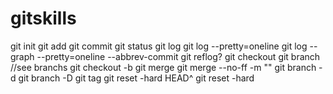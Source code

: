 # gitskills
git init
git add
git commit
git status
git log
git log --pretty=oneline
git log --graph --pretty=oneline --abbrev-commit
git reflog?
git checkout <branch name>
git branch  //see branchs
git checkout -b <branch name>
git merge <branch name>
git merge --no-ff -m "" <branch name>
git branch -d <branch name>
git branch -D <branch name>
git tag <tag name>
git reset -hard HEAD^
git reset -hard <commit id>
